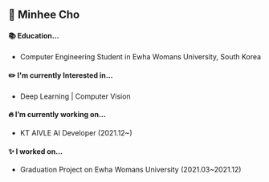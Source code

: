 ## 👋 Minhee Cho



#### 📚 Education...
 - Computer Engineering Student in Ewha Womans University, South Korea

#### ✏️ I'm currently Interested in...
- Deep Learning |  Computer Vision

#### 🔥 I’m currently working on...

- KT AIVLE AI Developer (2021.12~)

 #### ✨ I worked on...
- Graduation Project on Ewha Womans University (2021.03~2021.12)
